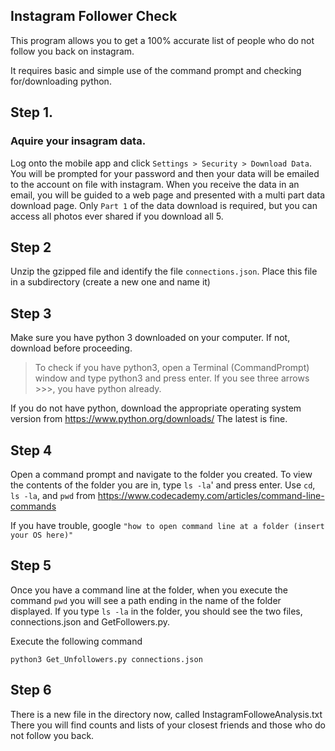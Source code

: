 ## Instagram Follower Check

This program allows you to get a 100% accurate list of people who do not follow you back on instagram. 

It requires basic and simple use of the command prompt and checking for/downloading python. 

## Step 1.

### Aquire your insagram data. 

Log onto the mobile app and click `Settings > Security > Download Data`. You will be prompted 
for your password and then your data will be emailed to the account on file with instagram. When you receive the data in 
an email, you will be guided to a web page and presented with a multi part data download page. Only `Part 1` of the data download is required, but you can access all photos ever shared if you download all 5.

## Step 2


Unzip the gzipped file and identify the file `connections.json`. Place this file in a subdirectory (create a new one and name it)

## Step 3
Make sure you have python 3 downloaded on your computer. If not, download before proceeding. 

>To check if you have python3, open a Terminal (CommandPrompt) window and type python3 and press enter. 
If you see three arrows >>>, you have python already. 

If you do not have python, download the appropriate operating system version from https://www.python.org/downloads/
The latest is fine.

## Step 4
Open a command prompt and navigate to the folder you created. To view the contents of the folder you are in, type `ls -la`'
and press enter. Use `cd`, `ls -la`, and `pwd` from https://www.codecademy.com/articles/command-line-commands 

If you have trouble, google `"how to open command line at a folder (insert your OS here)"`

## Step 5
Once you have a command line at the folder, when you execute the command `pwd` you will see a path ending in the name of the folder
displayed. If you type `ls -la` in the folder, you should see the two files, connections.json and GetFollowers.py.

Execute the following command

`python3 Get_Unfollowers.py connections.json`

## Step 6

There is a new file in the directory now, called InstagramFolloweAnalysis.txt
There you will find counts and lists of your closest friends and those who do not follow you back.

